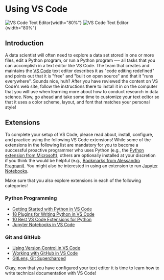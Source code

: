 # Using VS Code

![VS Code Text Editor](/img/illustrate/vscode-text-editor.svg#only-light){width="80%"}
![VS Code Text Editor](/img/illustrate/vscode-text-editor-inverted.svg#only-dark){width="80%"}

## Introduction

A data scientist will often need to explore a data set stored in one or more
files, edit a Python program, or run a Python program --- all tasks that you can
accomplish in a text editor like VS Code. The team that creates and maintains
the [VS Code](https://code.visualstudio.com/) text editor describes it as "code
editing redefined" and points out that it is "free" and "built on open source"
and that it "runs everywhere". Sounds nice, huh? After you have reviewed the
content on VS Code's web site, follow the instructions there to install it in on
the computer that you will use when learning more about how to conduct research
in data science. Now, go ahead and take some time to customize your text editor
so that it uses a color scheme, layout, and font that matches your personal
style!

## Extensions

To complete your setup of VS Code, please read about, install, configure, and
practice using the following VS Code extensions! While some of the extensions in
the following list are mandatory for you to become a successful proactive
programmer who uses Python (e.g., the [Python extension from
Microsoft](https://marketplace.visualstudio.com/items?itemName=ms-python.python)),
others are optionally installed at your discretion if you think the would be
helpful (e.g., [Bookmarks from Alessandro
Fragnani](https://marketplace.visualstudio.com/items?itemName=alefragnani.Bookmarks)).
You might also be interested in using an extension to run [Jupyter
Notebooks](https://marketplace.visualstudio.com/items?itemName=ms-toolsai.jupyter).

Make sure that you also explore extensions in each of the following categories!

### Python Programming

- [Getting Started with Python in VS Code](https://code.visualstudio.com/docs/python/python-tutorial)
- [18 Plugins for Writing Python in VS
  Code](https://switowski.com/blog/18-plugins-for-python-in-vscode)
- [10 Best VS Code Extensions for Python](https://dannys.cloud/10-best-vs-code-extensions-for-python)
- [Jupyter Notebooks in VS Code](https://code.visualstudio.com/docs/datascience/jupyter-notebooks)

### Git and GitHub

- [Using Version Control in VS Code](https://code.visualstudio.com/docs/editor/versioncontrol)
- [Working with GitHub in VS Code](https://code.visualstudio.com/docs/editor/github)
- [GitLens, Git Supercharged](https://gitlens.amod.io/)

Okay, now that you have configured your text editor it is time to learn how to
write technical documentation with VS Code!
